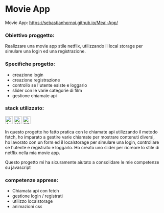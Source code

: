 # Movie App
Movie App:  https://sebastianhornoi.github.io/Meal-App/
### Obiettivo proggetto: 
Realizzare una movie app stile netflix, utilizzando il local storage per simulare una login ed una registrazione.

### Specifiche progetto: 
- creazione login
- creazione registrazione
- controllo se l'utente esiste e loggarlo
- slider con le varie categorie di film
- gestione chiamate api

### stack utilizzato:
<img src="https://img.shields.io/badge/JavaScript-282C34?logo=javascript&logoColor=F7DF1E" alt="JavaScript logo" title="JavaScript" height="25" /> <img src="https://img.shields.io/badge/HTML5-282C34?logo=html5&logoColor=E34F26" alt="HTML5 logo" title="HTML5" height="25" /> <img src="https://img.shields.io/badge/CSS3-282C34?logo=css3&logoColor=1572B6" alt="CSS3 logo" title="CSS3" height="25" />

In questo progetto ho fatto pratica con le chiamate api utilizzando il metodo fetch, ho imparato a gestire varie chiamate per mostrare contenuti diversi, 
ho lavorato con un form ed il localstorage per simulare una login, controllare se l'utente e registrato e loggarlo. 
Ho creato uno slider per ricreare lo stile di netflix nella mia movie app.

Questo progetto mi ha sicuramente aiutato a consolidare le mie competenze su javascript
                    
### competenze apprese:                   
- Chiamata api con fetch
- gestione login / registrati
- utilizzo localstorage
- animazioni css


